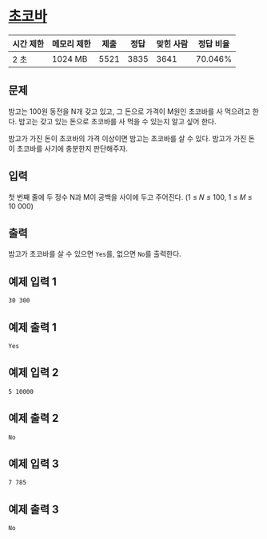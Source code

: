 # [초코바](https://www.acmicpc.net/problem/27959)

| 시간 제한 | 메모리 제한 | 제출 | 정답 | 맞힌 사람 | 정답 비율 |
| --- | --- | --- | --- | --- | --- |
| 2 초 | 1024 MB | 5521 | 3835 | 3641 | 70.046% |

## 문제

밤고는 100원 동전을 N개 갖고 있고, 그 돈으로 가격이 M원인 초코바를 사 먹으려고 한다. 밤고는 갖고 있는 돈으로 초코바를 사 먹을 수 있는지 알고 싶어 한다.

밤고가 가진 돈이 초코바의 가격 이상이면 밤고는 초코바를 살 수 있다. 밤고가 가진 돈이 초코바를 사기에 충분한지 판단해주자.

## 입력

첫 번째 줄에 두 정수 N과 M이 공백을 사이에 두고 주어진다. (1 ≤ 𝑁 ≤ 100, 1 ≤ 𝑀 ≤ 10 000)

## 출력

밤고가 초코바를 살 수 있으면 `Yes`를, 없으면 `No`를 출력한다.

## 예제 입력 1

```
30 300

```

## 예제 출력 1

```
Yes

```

## 예제 입력 2

```
5 10000

```

## 예제 출력 2

```
No

```

## 예제 입력 3

```
7 785

```

## 예제 출력 3

```
No
```
